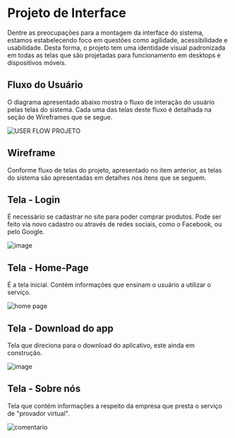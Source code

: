 
# Projeto de Interface

Dentre as preocupações para a montagem da interface do sistema, estamos estabelecendo foco em questões como agilidade, acessibilidade e usabilidade. Desta forma, o projeto tem uma identidade visual padronizada em todas as telas que são projetadas para funcionamento em desktops e dispositivos móveis.

## Fluxo do Usuário

O diagrama apresentado abaixo mostra o fluxo de interação do usuário pelas telas do sistema. Cada uma das telas deste fluxo é detalhada na seção de Wireframes que se segue. 

![USER FLOW PROJETO](https://user-images.githubusercontent.com/89881486/144714670-e560c827-8e66-47f5-b9a7-c633c36f525e.PNG)

## Wireframe

Conforme fluxo de telas do projeto, apresentado no item anterior, as telas do sistema são apresentadas em detalhes nos itens que se seguem.

## Tela - Login

É necessário se cadastrar no site para poder comprar produtos. Pode ser feito via novo cadastro ou através de redes sociais, como o Facebook, ou pelo Google.

![image](https://user-images.githubusercontent.com/89881486/135947183-bb926a80-9def-4f7a-b2f0-275207feb4e1.png)

## Tela - Home-Page

É a tela inicial. Contém informações que ensinam o usuário a utilizar o serviço. 

![home page](https://user-images.githubusercontent.com/89881486/135946332-d26840ae-aaab-4911-bfb5-e9d244f4b1e7.PNG)

## Tela - Download do app

Tela que direciona para o download do aplicativo, este ainda em construção.

![image](https://user-images.githubusercontent.com/89881486/135946652-7b5455c9-1aca-4eb8-ab99-a97cb026275c.png)

## Tela - Sobre nós

Tela que contém informações a respeito da empresa que presta o serviço de "provador virtual".

![comentario](https://user-images.githubusercontent.com/89881486/135946451-f107164f-115b-4b81-8a62-bcd00475c4bd.PNG)
